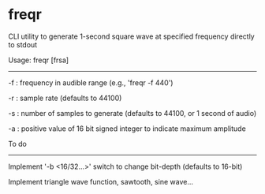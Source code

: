 # freqr
CLI utility to generate 1-second square wave at specified frequency directly to stdout

Usage: freqr [frsa]
________________________
-f : frequency in audible range (e.g., 'freqr -f 440')

-r : sample rate (defaults to 44100)

-s : number of samples to generate (defaults to 44100, or 1 second of audio)

-a : positive value of 16 bit signed integer to indicate maximum amplitude



To do
________________________
Implement '-b <16/32...>' switch to change bit-depth (defaults to 16-bit)

Implement triangle wave function, sawtooth, sine wave...

